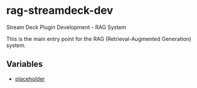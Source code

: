 # rag-streamdeck-dev

Stream Deck Plugin Development - RAG System

This is the main entry point for the RAG (Retrieval-Augmented Generation) system.

## Variables

- [placeholder](variables/placeholder.md)
